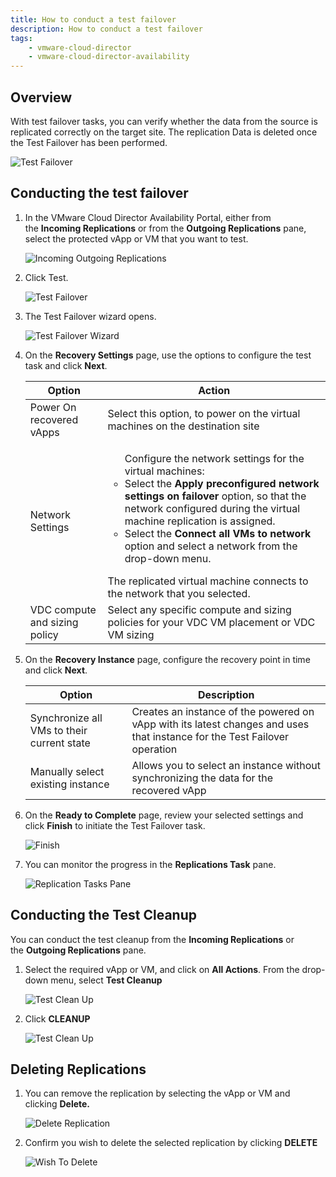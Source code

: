 ```yaml
---
title: How to conduct a test failover
description: How to conduct a test failover
tags:
    - vmware-cloud-director
    - vmware-cloud-director-availability
---
```


## Overview

With test failover tasks, you can verify whether the data from the source is replicated correctly on the target site. The replication Data is deleted once the Test Failover has been performed.

![Test Failover](./assets/test_failover_image.png)

## Conducting the test failover

1. In the VMware Cloud Director Availability Portal, either from the **Incoming Replications** or from the **Outgoing Replications** pane, select the protected vApp or VM that you want to test.

    ![Incoming Outgoing Replications](./assets/incoming_outgoing_replications.png)

1. Click Test.

    ![Test Failover](./assets/Testfailover.jpg)

1. The Test Failover wizard opens.

    ![Test Failover Wizard](./assets/test_failover_wizard.png)

1. On the **Recovery Settings** page, use the options to configure the test task and click **Next**.

	| Option | Action |
	| ---    | ---    |
	| Power On recovered vApps | Select this option, to power on the virtual machines on the destination site |
	| Network Settings | <ul>Configure the network settings for the virtual machines:<li>Select the **Apply preconfigured network settings on failover** option, so that the network configured during the virtual machine replication is assigned.</li><li>Select the **Connect all VMs to network** option and select a network from the drop-down menu.</li></ul><p></p>The replicated virtual machine connects to the network that you selected. |
	| VDC compute and sizing policy | Select any specific compute and sizing policies for your VDC VM placement or VDC VM sizing |

1. On the **Recovery Instance** page, configure the recovery point in time and click **Next**.

	| Option | Description |
	| ---    | ---    |
	| Synchronize all VMs to their current state | Creates an instance of the powered on vApp with its latest changes and uses that instance for the Test Failover operation |
	| Manually select existing instance | Allows you to select an instance without synchronizing the data for the recovered vApp |

1. On the **Ready to Complete** page, review your selected settings and click **Finish** to initiate the Test Failover task.

    ![Finish](./assets/finish.png)

1. You can monitor the progress in the **Replications Task** pane.

    ![Replication Tasks Pane](./assets/replication_tasks_pane.png)

## Conducting the Test Cleanup

You can conduct the test cleanup from the **Incoming Replications** or the **Outgoing Replications** pane.

1. Select the required vApp or VM, and click on **All Actions**. From the drop-down menu, select **Test Cleanup**

    ![Test Clean Up](./assets/Testcleanup.png)

1. Click **CLEANUP**

    ![Test Clean Up](./assets/test_cleanup_clean.png)

## Deleting Replications

1. You can remove the replication by selecting the vApp or VM and clicking **Delete.**

    ![Delete Replication](./assets/delete_replication.png)

1. Confirm you wish to delete the selected replication by clicking **DELETE**

    ![Wish To Delete](./assets/wish_to_delete.png)
